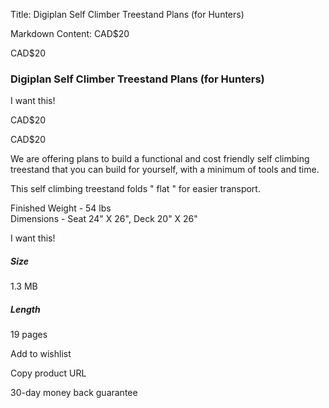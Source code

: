 Title: Digiplan Self Climber Treestand Plans (for Hunters)

Markdown Content:
CAD$20

CAD$20

### Digiplan Self Climber Treestand Plans (for Hunters)

I want this!

CAD$20

CAD$20

We are offering plans to build a functional and cost friendly self climbing treestand that you can build for yourself, with a minimum of tools and time.

This self climbing treestand folds " flat " for easier transport.

Finished Weight - 54 lbs  
Dimensions - Seat 24" X 26", Deck 20" X 26"

I want this!

##### Size

1.3 MB

##### Length

19 pages

Add to wishlist

Copy product URL

30-day money back guarantee
